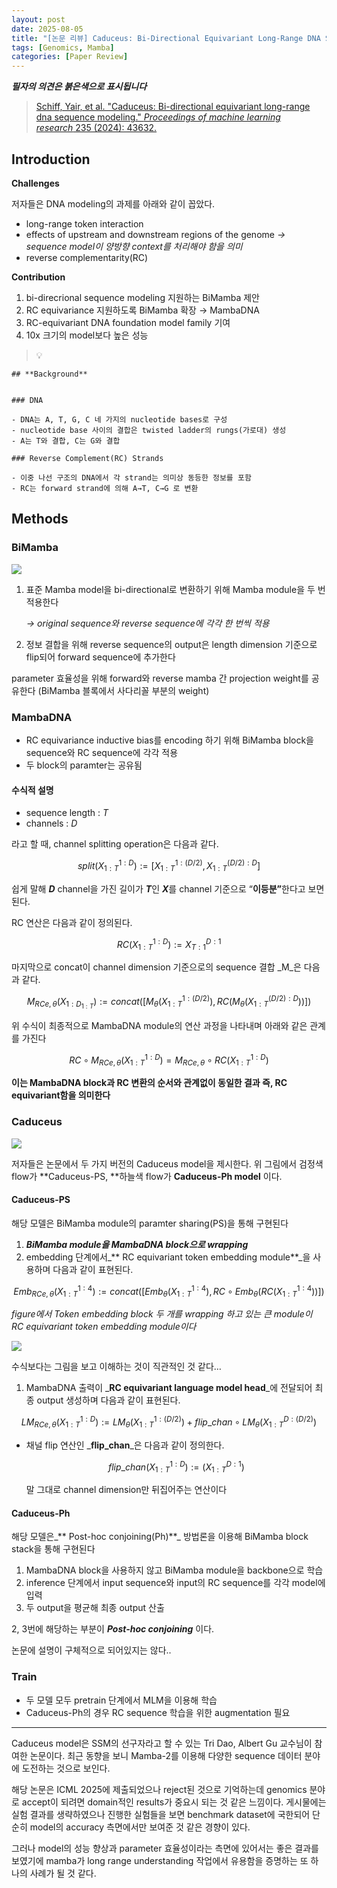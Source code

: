 ```yaml
---
layout: post
date: 2025-08-05
title: "[논문 리뷰] Caduceus: Bi-Directional Equivariant Long-Range DNA Sequence Modeling"
tags: [Genomics, Mamba]
categories: [Paper Review]
---
```


<span class="notion-red">_**필자의 의견은 붉은색으로 표시됩니다**_</span>


> [Schiff, Yair, et al. "Caduceus: Bi-directional equivariant long-range dna sequence modeling." ](https://pmc.ncbi.nlm.nih.gov/articles/PMC12189541/)[_Proceedings of machine learning research_](https://pmc.ncbi.nlm.nih.gov/articles/PMC12189541/)[ 235 (2024): 43632.](https://pmc.ncbi.nlm.nih.gov/articles/PMC12189541/)



## Introduction


**Challenges**


저자들은 DNA modeling의 과제를 아래와 같이 꼽았다.

- long-range token interaction
- effects of upstream and downstream regions of the genome 
_→ sequence model이 양방향 context를 처리해야 함을 의미_
- reverse complementarity(RC)

**Contribution**

1. bi-direcrional sequence modeling 지원하는 BiMamba 제안
1. RC equivariance 지원하도록 BiMamba 확장 → MambaDNA
1. RC-equivariant DNA foundation model family 기여
1. 10x 크기의 model보다 높은 성능

> 💡 


	## **Background**


	### DNA

	- DNA는 A, T, G, C 네 가지의 nucleotide bases로 구성
	- nucleotide base 사이의 결합은 twisted ladder의 rungs(가로대) 생성
	- A는 T와 결합, C는 G와 결합

	### Reverse Complement(RC) Strands

	- 이중 나선 구조의 DNA에서 각 strand는 의미상 동등한 정보를 포함
	- RC는 forward strand에 의해 A→T, C→G 로 변환


## Methods



### BiMamba


![](https://prod-files-secure.s3.us-west-2.amazonaws.com/542b861c-36a8-4051-84e5-8804b6728dba/2c247d59-7815-4980-99f0-8f0d21f445a7/image.png?X-Amz-Algorithm=AWS4-HMAC-SHA256&X-Amz-Content-Sha256=UNSIGNED-PAYLOAD&X-Amz-Credential=ASIAZI2LB4667CCWTK55%2F20250907%2Fus-west-2%2Fs3%2Faws4_request&X-Amz-Date=20250907T230108Z&X-Amz-Expires=3600&X-Amz-Security-Token=IQoJb3JpZ2luX2VjEEYaCXVzLXdlc3QtMiJHMEUCIQDdbOIXeTGg%2FXoqgPdh4oXPyvf1uCTw%2BSpJBI4qXVvvrQIgMYwTTOOL1djg1Ura%2Bqp6SsVjTNlC8h3O14pZmTJDpkwqiAQIr%2F%2F%2F%2F%2F%2F%2F%2F%2F%2F%2FARAAGgw2Mzc0MjMxODM4MDUiDKb%2F3wZJNymUoK6F1SrcA%2FVNGFJ7ZwK0RZrKbaymd6oFvheLMKY5fZ7%2F9ImeH7dJlFYV%2FmXrPU3KpWKq6G2GbS5GjGJPwpEmF1XlwnqaLf5MTlXhvlNyc3rIcKPMhUxFLDA6gXeQmZbBbRNE94EpKvuMokNQHhRm2dbk5%2FJImfxs1kmMOSRRKEnntaR9Ag%2B5FBqCCWGt6GZgEIrO%2FrvyaX8ea100wjxxcjNAl%2FrW%2BzIu2MogReqmveDp9aezAfJGVi6YeXypviS6unHYjUee9B%2FfJaBhKUvQWx6DX%2BbFiluMPFJ%2F7U%2FVNM%2BgPvsB8RKzJOUVOqywTTmAiEE9ZJzhcJxgT3hQFEH%2FXcflu6XDhQhFq%2FTq7XKAk4CAvRRi%2BcFyKjKmIda60t6DxZ6tbN2m9gPZuk25rI4q44bvfYJsUZINUCmo%2BYhsfGJbXwlwAag%2FN8I4abgB54cICwzTa%2Fyn6uOnCZY1JW1vwvH%2F3%2BY1WbFW5NVPSpLBh3B%2FXRd2fhKqytaiO3nIdvsSKA%2BiyVuUL7q7MerZsLWg5HbWHSK2lkEFbalIqmF1h5dFrvgJhgZwrlo55rUqFxRvMs0D2OY0h1hwCmwHsdGk2LSIZM86tL2gpxyL9C%2BvzYmnu6lo9IV60qjNnZ3rg6CNb3dLMKCD%2BMUGOqUB12aXJ9yoltN%2FDdI9nHHpzfX5IIkpk1bpa43hv4i5KPO7aoGKOe1pfBs48TVLfHJOTHfUNZrTWA%2BXLANnx5qPnKCwQ1IBDJtpQoktFCDR7HcGiSNON57kR3xD7L9oT1CgBNeOgPhBWkJyspUvQqdzUulJgWNyFbBdoSRR1cG3zkboNlXk5Kuj9KicYgcj6lPaUW7Ipm1ZoR1idQzQq8VlCs1mVjcp&X-Amz-Signature=4f13eb651ac3c01ca8fcd24d3cea62399cc99cf61e171d84b42a9deab8bcaa53&X-Amz-SignedHeaders=host&x-amz-checksum-mode=ENABLED&x-id=GetObject)

1. 표준 Mamba model을 bi-directional로 변환하기 위해 Mamba module을 두 번 적용한다

	_→ original sequence와 reverse sequence에 각각 한 번씩 적용_

1. 정보 결합을 위해 reverse sequence의 output은 length dimension 기준으로 flip되어 forward sequence에 추가한다

parameter 효율성을 위해 forward와 reverse mamba 간 projection weight를 공유한다 (BiMamba 블록에서 사다리꼴 부분의 weight)



### MambaDNA

- RC equivariance inductive bias를 encoding 하기 위해 BiMamba block을 sequence와 RC sequence에 각각 적용
- 두 block의 paramter는 공유됨


#### 수식적 설명

- sequence length : _T_
- channels : _D_

라고 할 때,  channel splitting operation은 다음과 같다.


$$
split(X^{1:D}_{1:T}):=[X^{1:(D/2)}_{1:T},X^{(D/2):D}_{1:T}]
$$


<span class="notion-red">쉽게 말해 </span><span class="notion-red">_**D**_</span><span class="notion-red"> channel을 가진 길이가 </span><span class="notion-red">_**T**_</span><span class="notion-red">인 </span><span class="notion-red">_**X**_</span><span class="notion-red">를 channel 기준으로 “</span><span class="notion-red">**이등분”**</span><span class="notion-red">한다고 보면 된다.</span>


RC 연산은 다음과 같이 정의된다.


$$
RC(X^{1:D}_{1:T}):=X^{D:1}_{T:1}
$$


마지막으로 concat이 channel dimension 기준으로의 sequence 결합 _M_은 다음과 같다.


$$
M_{RCe,\theta}(X_{1:D_{1:T}}):=concat([M_{\theta}(X^{1:(D/2)}_{1:T}),RC(M_{\theta}(X^{(D/2):D}_{1:T}))])
$$


위 수식이 최종적으로 MambaDNA module의 연산 과정을 나타내며 아래와 같은 관계를 가진다


$$
RC\circ M_{RCe,\theta}(X^{1:D}_{1:T}) = M_{RCe,\theta} \circ RC(X^{1:D}_{1:T})
$$


**이는 MambaDNA block과 RC 변환의 순서와 관계없이 동일한 결과 즉, RC equivariant함을 의미한다**



### Caduceus


![](https://prod-files-secure.s3.us-west-2.amazonaws.com/542b861c-36a8-4051-84e5-8804b6728dba/f94a60d7-8145-473b-aef9-7c68d3ec604a/image.png?X-Amz-Algorithm=AWS4-HMAC-SHA256&X-Amz-Content-Sha256=UNSIGNED-PAYLOAD&X-Amz-Credential=ASIAZI2LB4667CCWTK55%2F20250907%2Fus-west-2%2Fs3%2Faws4_request&X-Amz-Date=20250907T230108Z&X-Amz-Expires=3600&X-Amz-Security-Token=IQoJb3JpZ2luX2VjEEYaCXVzLXdlc3QtMiJHMEUCIQDdbOIXeTGg%2FXoqgPdh4oXPyvf1uCTw%2BSpJBI4qXVvvrQIgMYwTTOOL1djg1Ura%2Bqp6SsVjTNlC8h3O14pZmTJDpkwqiAQIr%2F%2F%2F%2F%2F%2F%2F%2F%2F%2F%2FARAAGgw2Mzc0MjMxODM4MDUiDKb%2F3wZJNymUoK6F1SrcA%2FVNGFJ7ZwK0RZrKbaymd6oFvheLMKY5fZ7%2F9ImeH7dJlFYV%2FmXrPU3KpWKq6G2GbS5GjGJPwpEmF1XlwnqaLf5MTlXhvlNyc3rIcKPMhUxFLDA6gXeQmZbBbRNE94EpKvuMokNQHhRm2dbk5%2FJImfxs1kmMOSRRKEnntaR9Ag%2B5FBqCCWGt6GZgEIrO%2FrvyaX8ea100wjxxcjNAl%2FrW%2BzIu2MogReqmveDp9aezAfJGVi6YeXypviS6unHYjUee9B%2FfJaBhKUvQWx6DX%2BbFiluMPFJ%2F7U%2FVNM%2BgPvsB8RKzJOUVOqywTTmAiEE9ZJzhcJxgT3hQFEH%2FXcflu6XDhQhFq%2FTq7XKAk4CAvRRi%2BcFyKjKmIda60t6DxZ6tbN2m9gPZuk25rI4q44bvfYJsUZINUCmo%2BYhsfGJbXwlwAag%2FN8I4abgB54cICwzTa%2Fyn6uOnCZY1JW1vwvH%2F3%2BY1WbFW5NVPSpLBh3B%2FXRd2fhKqytaiO3nIdvsSKA%2BiyVuUL7q7MerZsLWg5HbWHSK2lkEFbalIqmF1h5dFrvgJhgZwrlo55rUqFxRvMs0D2OY0h1hwCmwHsdGk2LSIZM86tL2gpxyL9C%2BvzYmnu6lo9IV60qjNnZ3rg6CNb3dLMKCD%2BMUGOqUB12aXJ9yoltN%2FDdI9nHHpzfX5IIkpk1bpa43hv4i5KPO7aoGKOe1pfBs48TVLfHJOTHfUNZrTWA%2BXLANnx5qPnKCwQ1IBDJtpQoktFCDR7HcGiSNON57kR3xD7L9oT1CgBNeOgPhBWkJyspUvQqdzUulJgWNyFbBdoSRR1cG3zkboNlXk5Kuj9KicYgcj6lPaUW7Ipm1ZoR1idQzQq8VlCs1mVjcp&X-Amz-Signature=091c26d4487a4f68776e817aeff94de05321b6aba9b0c1ef170d5489106ebe93&X-Amz-SignedHeaders=host&x-amz-checksum-mode=ENABLED&x-id=GetObject)


저자들은 논문에서 두 가지 버전의 Caduceus model을 제시한다. 위 그림에서 검정색 flow가 **Caduceus-PS, **하늘색 flow가 **Caduceus-Ph model** 이다.



#### Caduceus-PS


해당 모델은 BiMamba module의 paramter sharing(PS)을 통해 구현된다

1. _**BiMamba module을 MambaDNA block으로 wrapping**_
1. embedding 단계에서_** RC equivariant token embedding module**_을 사용하며 다음과 같이 표현된다.

$$
Emb_{RCe,\theta}(X^{1:4}_{1:T}):=concat([Emb_{\theta}(X^{1:4}_{1:T}),RC \circ Emb_{\theta}(RC(X^{1:4}_{1:T}))])
$$


_figure에서 Token embedding block 두 개를 wrapping 하고 있는 큰 module이 RC equivariant token embedding module이다_


![](https://prod-files-secure.s3.us-west-2.amazonaws.com/542b861c-36a8-4051-84e5-8804b6728dba/b175e4da-71eb-4e91-8c23-a06dabe673c9/image.png?X-Amz-Algorithm=AWS4-HMAC-SHA256&X-Amz-Content-Sha256=UNSIGNED-PAYLOAD&X-Amz-Credential=ASIAZI2LB4667CCWTK55%2F20250907%2Fus-west-2%2Fs3%2Faws4_request&X-Amz-Date=20250907T230108Z&X-Amz-Expires=3600&X-Amz-Security-Token=IQoJb3JpZ2luX2VjEEYaCXVzLXdlc3QtMiJHMEUCIQDdbOIXeTGg%2FXoqgPdh4oXPyvf1uCTw%2BSpJBI4qXVvvrQIgMYwTTOOL1djg1Ura%2Bqp6SsVjTNlC8h3O14pZmTJDpkwqiAQIr%2F%2F%2F%2F%2F%2F%2F%2F%2F%2F%2FARAAGgw2Mzc0MjMxODM4MDUiDKb%2F3wZJNymUoK6F1SrcA%2FVNGFJ7ZwK0RZrKbaymd6oFvheLMKY5fZ7%2F9ImeH7dJlFYV%2FmXrPU3KpWKq6G2GbS5GjGJPwpEmF1XlwnqaLf5MTlXhvlNyc3rIcKPMhUxFLDA6gXeQmZbBbRNE94EpKvuMokNQHhRm2dbk5%2FJImfxs1kmMOSRRKEnntaR9Ag%2B5FBqCCWGt6GZgEIrO%2FrvyaX8ea100wjxxcjNAl%2FrW%2BzIu2MogReqmveDp9aezAfJGVi6YeXypviS6unHYjUee9B%2FfJaBhKUvQWx6DX%2BbFiluMPFJ%2F7U%2FVNM%2BgPvsB8RKzJOUVOqywTTmAiEE9ZJzhcJxgT3hQFEH%2FXcflu6XDhQhFq%2FTq7XKAk4CAvRRi%2BcFyKjKmIda60t6DxZ6tbN2m9gPZuk25rI4q44bvfYJsUZINUCmo%2BYhsfGJbXwlwAag%2FN8I4abgB54cICwzTa%2Fyn6uOnCZY1JW1vwvH%2F3%2BY1WbFW5NVPSpLBh3B%2FXRd2fhKqytaiO3nIdvsSKA%2BiyVuUL7q7MerZsLWg5HbWHSK2lkEFbalIqmF1h5dFrvgJhgZwrlo55rUqFxRvMs0D2OY0h1hwCmwHsdGk2LSIZM86tL2gpxyL9C%2BvzYmnu6lo9IV60qjNnZ3rg6CNb3dLMKCD%2BMUGOqUB12aXJ9yoltN%2FDdI9nHHpzfX5IIkpk1bpa43hv4i5KPO7aoGKOe1pfBs48TVLfHJOTHfUNZrTWA%2BXLANnx5qPnKCwQ1IBDJtpQoktFCDR7HcGiSNON57kR3xD7L9oT1CgBNeOgPhBWkJyspUvQqdzUulJgWNyFbBdoSRR1cG3zkboNlXk5Kuj9KicYgcj6lPaUW7Ipm1ZoR1idQzQq8VlCs1mVjcp&X-Amz-Signature=8db6e0a99bf7905c54d704c23e58d713a70cc9cc7d0cd067a42cd6760c18a8e2&X-Amz-SignedHeaders=host&x-amz-checksum-mode=ENABLED&x-id=GetObject)


<span class="notion-red">수식보다는 그림을 보고 이해하는 것이 직관적인 것 같다…</span>

1. MambaDNA 출력이 _**RC equivariant language model head**_에 전달되어 최종 output 생성하며 다음과 같이 표현된다.

$$
LM_{RCe,\theta}(X^{1:D}_{1:T}):= LM_{\theta}(X^{1:(D/2)}_{1:T})+flip\_chan\circ LM_{\theta}(X^{D:(D/2)}_{1:T})
$$

- 채널 flip 연산인 _**flip\_chan**_은 다음과 같이 정의한다.

	$$
	flip\_chan(X^{1:D}_{1:T}):=(X^{D:1}_{1:T})
	$$


	말 그대로 channel dimension만 뒤집어주는 연산이다



#### Caduceus-Ph


해당 모델은_** Post-hoc conjoining(Ph)**_ 방법론을 이용해 BiMamba block stack을 통해 구현된다

1. MambaDNA block을 사용하지 않고 BiMamba module을 backbone으로 학습
1. inference 단계에서 input sequence와 input의 RC sequence를 각각 model에 입력
1. 두 output을 평균해 최종 output 산출

2, 3번에 해당하는 부분이 _**Post-hoc conjoining**_ 이다.


<span class="notion-red">논문에 설명이 구체적으로 되어있지는 않다..</span>



### Train

- 두 모델 모두 pretrain 단계에서 MLM을 이용해 학습
- Caduceus-Ph의 경우 RC sequence 학습을 위한 augmentation 필요

---


<span class="notion-red">Caduceus model은 SSM의 선구자라고 할 수 있는 Tri Dao, Albert Gu 교수님이 참여한 논문이다. 최근 동향을 보니 Mamba-2를 이용해 다양한 sequence 데이터 분야에 도전하는 것으로 보인다.</span>


<span class="notion-red">해당 논문은 ICML 2025에 제출되었으나 reject된 것으로 기억하는데 genomics 분야로 accept이 되려면 domain적인 results가 중요시 되는 것 같은 느낌이다. 게시물에는 실험 결과를 생략하였으나 진행한 실험들을 보면 benchmark dataset에 국한되어 단순히 model의 accuracy 측면에서만 보여준 것 같은 경향이 있다.</span>


<span class="notion-red">그러나 model의 성능 향상과 parameter 효율성이라는 측면에 있어서는 좋은 결과를 보였기에 mamba가 long range understanding 작업에서 유용함을 증명하는 또 하나의 사례가 될 것 같다.</span>

